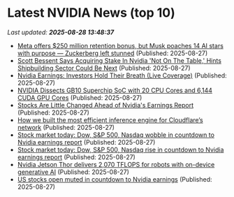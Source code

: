 # Latest NVIDIA News (top 10)
_Last updated: **2025-08-28 13:48:37**_

- [Meta offers $250 million retention bonus, but Musk poaches 14 AI stars with purpose — Zuckerberg left stunned](https://economictimes.indiatimes.com/news/international/us/meta-offers-250-million-retention-bonus-but-musk-poaches-14-ai-stars-with-purpose-zuckerberg-left-stunned/articleshow/123546585.cms) (Published: 2025-08-27)
- [Scott Bessent Says Acquiring Stake In Nvidia 'Not On The Table,' Hints Shipbuilding Sector Could Be Next](https://biztoc.com/x/857eead2a536233c) (Published: 2025-08-27)
- [Nvidia Earnings: Investors Hold Their Breath (Live Coverage)](https://biztoc.com/x/e01d4f6a57554fc5) (Published: 2025-08-27)
- [NVIDIA Dissects GB10 Superchip SoC with 20 CPU Cores and 6,144 CUDA GPU Cores](https://www.techpowerup.com/340385/nvidia-dissects-gb10-superchip-soc-with-20-cpu-cores-and-6-144-cuda-gpu-cores) (Published: 2025-08-27)
- [Stocks Are Little Changed Ahead of Nvidia's Earnings Report](https://biztoc.com/x/8e0d57acac0b78d6) (Published: 2025-08-27)
- [How we built the most efficient inference engine for Cloudflare’s network](https://blog.cloudflare.com/cloudflares-most-efficient-ai-inference-engine/) (Published: 2025-08-27)
- [Stock market today: Dow, S&P 500, Nasdaq wobble in countdown to Nvidia earnings report](https://finance.yahoo.com/news/live/stock-market-today-dow-sp-500-nasdaq-wobble-in-countdown-to-nvidia-earnings-report-133702760.html) (Published: 2025-08-27)
- [Stock market today: Dow, S&P 500, Nasdaq rise in countdown to Nvidia earnings report](https://finance.yahoo.com/news/live/stock-market-today-dow-sp-500-nasdaq-rise-in-countdown-to-nvidia-earnings-report-133702576.html) (Published: 2025-08-27)
- [Nvidia Jetson Thor delivers 2,070 TFLOPS for robots with on-device generative AI](https://www.notebookcheck.net/Nvidia-Jetson-Thor-delivers-2-070-TFLOPS-for-robots-with-on-device-generative-AI.1097550.0.html) (Published: 2025-08-27)
- [US stocks open muted in countdown to Nvidia earnings](https://economictimes.indiatimes.com/markets/stocks/news/us-stocks-open-muted-in-countdown-to-nvidia-earnings/articleshow/123547037.cms) (Published: 2025-08-27)
